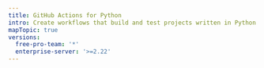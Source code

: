 ```yaml
---
title: GitHub Actions for Python
intro: Create workflows that build and test projects written in Python.
mapTopic: true
versions:
  free-pro-team: '*'
  enterprise-server: '>=2.22'
---
```


